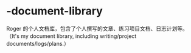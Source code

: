 # -document-library
Roger 的个人文档库，包含了个人撰写的文章、练习项目文档、日志计划等。（It's my document library, including writing/project documents/logs/plans.）
